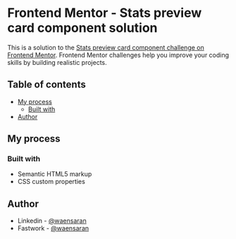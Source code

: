 # Frontend Mentor - Stats preview card component solution

This is a solution to the [Stats preview card component challenge on Frontend Mentor](https://www.frontendmentor.io/challenges/stats-preview-card-component-8JqbgoU62). Frontend Mentor challenges help you improve your coding skills by building realistic projects. 

## Table of contents

- [My process](#my-process)
  - [Built with](#built-with)
- [Author](#author)

## My process

### Built with

- Semantic HTML5 markup
- CSS custom properties

## Author
- Linkedin - [@waensaran](https://www.linkedin.com/in/waensaran/)
- Fastwork - [@waensaran](https://fastwork.co/user/waensaran)